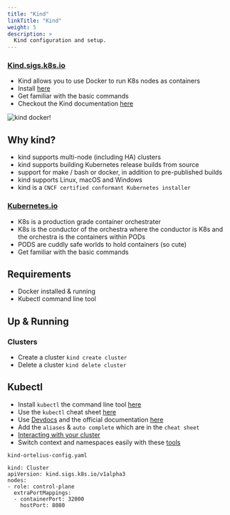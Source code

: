 ```yaml
---
title: "Kind"
linkTitle: "Kind"
weight: 5
description: >
  Kind configuration and setup.
---
```


### [Kind.sigs.k8s.io](https://kind.sigs.k8s.io/)
- Kind allows you to use Docker to run K8s nodes as containers
- Install [here](https://kind.sigs.k8s.io/docs/user/quick-start/#installation)
- Get familiar with the basic commands
- Checkout the Kind documentation [here](https://kind.sigs.k8s.io/docs/user/quick-start/)

![kind docker!](images/kind/kind-docker.jpg)

## Why kind?
- kind supports multi-node (including HA) clusters
- kind supports building Kubernetes release builds from source
- support for make / bash or docker, in addition to pre-published builds
- kind supports Linux, macOS and Windows
- kind is a `CNCF certified conformant Kubernetes installer`

### [Kubernetes.io](https://kubernetes.io/)
- K8s is a production grade container orchestrater
- K8s is the conductor of the orchestra where the conductor is K8s and the orchestra is the containers within PODs
- PODS are cuddly safe worlds to hold containers (so cute)
- Get familiar with the basic commands

## Requirements
- Docker installed & running
- Kubectl command line tool

## Up & Running
### Clusters
- Create a cluster `kind create cluster`
- Delete a cluster `kind delete cluster`

## Kubectl
- Install `kubectl` the command line tool [here](https://kubernetes.io/docs/tasks/tools/)
- Use the `kubectl` cheat sheet [here](https://kubernetes.io/docs/reference/kubectl/cheatsheet/)
- Use [Devdocs](https://devdocs.io/) and the official documentation [here](https://kubernetes.io/docs/home/)
- Add the `aliases` & `auto complete` which are in the `cheat sheet`
- [Interacting with your cluster](https://kind.sigs.k8s.io/docs/user/quick-start/#interacting-with-your-cluster)
- Switch context and namespaces easily with these [tools](https://github.com/ahmetb/kubectx)

`kind-ortelius-config.yaml`
```
kind: Cluster
apiVersion: kind.sigs.k8s.io/v1alpha3
nodes:
- role: control-plane
  extraPortMappings:
  - containerPort: 32000
    hostPort: 8080
```